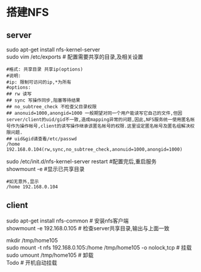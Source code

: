# 搭建NFS
## server
sudo apt-get install nfs-kernel-server  
sudo vim /etc/exports # 配置需要共享的目录,及相关设置  
```
#格式: 共享目录 共享ip(options)
#说明:
#ip: 限制可访问的ip,*为所有
#options:
## rw 读写
## sync 写操作同步,阻塞等待结果
## no_subtree_check 不检查父目录权限
## anonuid=1000,anongid=1000 一般期望对同一个用户能读写它自己的文件,但因server/client的uid/gid不一致,造成mapping异常的问题,因此,NFS服务统一使用匿名帐号作为操作帐号,client的读写操作继承该匿名帐号的权限.这里设定匿名帐号及匿名组解决权限问题.
## uid&gid请查看/etc/passwd
/home 192.168.0.104(rw,sync,no_subtree_check,anonuid=1000,anongid=1000)
```
sudo /etc/init.d/nfs-kernel-server restart #配置完后,重启服务  
showmount -e #显示已共享目录  
```
#如无意外,显示
/home 192.168.0.104
```


## client
sudo apt-get install nfs-common # 安装nfs客户端  
showmount -e 192.168.0.105 # 检查server共享目录,输出与上面一致  

mkdir /tmp/home105  
sudo mount -t nfs 192.168.0.105:/home /tmp/home105 -o nolock,tcp # 挂载  
sudo umount /tmp/home105 # 卸载  
Todo # 开机自动挂载  



